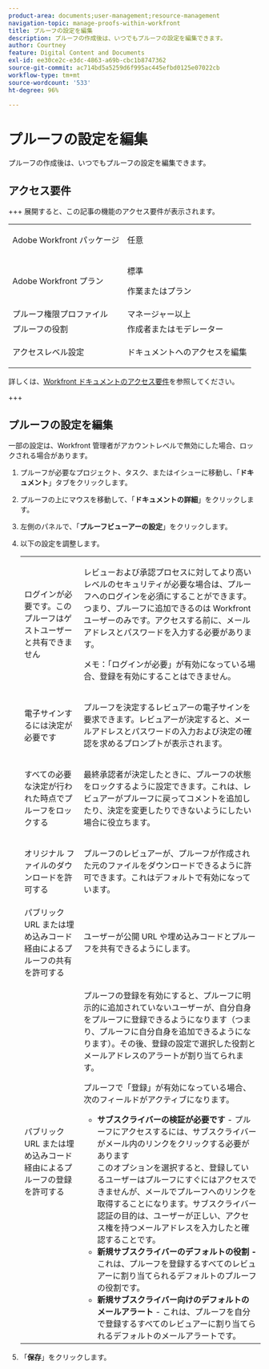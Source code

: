 ```yaml
---
product-area: documents;user-management;resource-management
navigation-topic: manage-proofs-within-workfront
title: プルーフの設定を編集
description: プルーフの作成後は、いつでもプルーフの設定を編集できます。
author: Courtney
feature: Digital Content and Documents
exl-id: ee30ce2c-e3dc-4863-a69b-cbc1b8747362
source-git-commit: ac714bd5a5259d6f995ac445efbd0125e07022cb
workflow-type: tm+mt
source-wordcount: '533'
ht-degree: 96%

---
```


# プルーフの設定を編集

プルーフの作成後は、いつでもプルーフの設定を編集できます。

## アクセス要件

+++ 展開すると、この記事の機能のアクセス要件が表示されます。

<table style="table-layout:auto"> 
 <col> 
 <col> 
 <tbody> 
  <tr> 
   <td role="rowheader">Adobe Workfront パッケージ</td> 
   <td> <p>任意</p> </td> 
  </tr> 
  <tr> 
   <td role="rowheader">Adobe Workfront プラン</td> 
   <td> 
   <p>標準</p>
   <p>作業またはプラン</p>
   </td> 
  </tr> 
  <tr> 
   <td role="rowheader">プルーフ権限プロファイル </td> 
   <td>マネージャー以上</td> 
  </tr> 
  <tr> 
   <td role="rowheader">プルーフの役割</td> 
   <td>作成者またはモデレーター</td> 
  </tr> 
  <tr> 
   <td role="rowheader">アクセスレベル設定</td> 
   <td> <p>ドキュメントへのアクセスを編集</p></td> 
  </tr> 
 </tbody> 
</table>

詳しくは、[Workfront ドキュメントのアクセス要件](/help/quicksilver/administration-and-setup/add-users/access-levels-and-object-permissions/access-level-requirements-in-documentation.md)を参照してください。

+++

## プルーフの設定を編集

一部の設定は、Workfront 管理者がアカウントレベルで無効にした場合、ロックされる場合があります。

1. プルーフが必要なプロジェクト、タスク、またはイシューに移動し、「**ドキュメント**」タブをクリックします。
1. プルーフの上にマウスを移動して、「**ドキュメントの詳細**」をクリックします。
1. 左側のパネルで、「**プルーフビューアーの設定**」をクリックします。
1. 以下の設定を調整します。

   <table style="table-layout:auto"> 
    <col> 
    <col> 
    <tbody> 
     <tr> 
      <td role="rowheader">ログインが必要です。このプルーフはゲストユーザーと共有できません</td> 
      <td> <p>レビューおよび承認プロセスに対してより高いレベルのセキュリティが必要な場合は、プルーフへのログインを必須にすることができます。つまり、プルーフに追加できるのは Workfront ユーザーのみです。アクセスする前に、メールアドレスとパスワードを入力する必要があります。</p> <p>メモ：<em style="font-style: normal;">「ログインが必要」が有効になっている場合、登録を有効にすることはできません。</em> </p> </td> 
     </tr> 
     <tr> 
      <td role="rowheader">電子サインするには決定が必要です</td> 
      <td> <p>プルーフを決定するレビュアーの電子サインを要求できます。レビュアーが決定すると、メールアドレスとパスワードの入力および決定の確認を求めるプロンプトが表示されます。</p> </td> 
     </tr> 
     <tr> 
      <td role="rowheader">すべての必要な決定が行われた時点でプルーフをロックする</td> 
      <td> <p>最終承認者が決定したときに、プルーフの状態をロックするように設定できます。これは、レビュアーがプルーフに戻ってコメントを追加したり、決定を変更したりできないようにしたい場合に役立ちます。</p> </td> 
     </tr> 
     <tr> 
      <td role="rowheader">オリジナル ファイルのダウンロードを許可する</td> 
      <td> <p>プルーフのレビュアーが、プルーフが作成された元のファイルをダウンロードできるように許可できます。これはデフォルトで有効になっています。</p> </td> 
     </tr> 
     <tr> 
      <td role="rowheader">パブリック URL または埋め込みコード経由によるプルーフの共有を許可する</td> 
      <td>ユーザーが公開 URL や埋め込みコードとプルーフを共有できるようにします。 </td> 
     </tr> 
     <tr> 
      <td role="rowheader">パブリック URL または埋め込みコード経由によるプルーフの登録を許可する</td> 
      <td> <p>プルーフの登録を有効にすると、プルーフに明示的に追加されていないユーザーが、自分自身をプルーフに登録できるようになります（つまり、プルーフに自分自身を追加できるようになります）。その後、登録の設定で選択した役割とメールアドレスのアラートが割り当てられます。</p> <p>プルーフで「登録」が有効になっている場合、次のフィールドがアクティブになります。</p> 
       <ul> 
        <li><strong>サブスクライバーの検証が必要です</strong> - プルーフにアクセスするには、サブスクライバーがメール内のリンクをクリックする必要があります<br>このオプションを選択すると、登録しているユーザーはプルーフにすぐにはアクセスできませんが、メールでプルーフへのリンクを取得することになります。サブスクライバー認証の目的は、ユーザーが正しい、アクセス権を持つメールアドレスを入力したと確認することです。</li> 
        <li><strong>新規サブスクライバーのデフォルトの役割 -</strong> これは、プルーフを登録するすべてのレビュアーに割り当てられるデフォルトのプルーフの役割です。</li> 
        <li><strong>新規サブスクライバー向けのデフォルトのメールアラート</strong> - これは、プルーフを自分で登録するすべてのレビュアーに割り当てられるデフォルトのメールアラートです。</li> 
       </ul> </td> 
     </tr> 
    </tbody> 
   </table>

1. 「**保存**」をクリックします。

 
